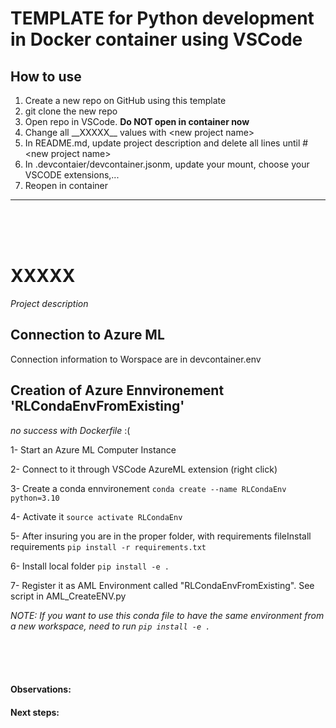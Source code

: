 # TEMPLATE for Python development in Docker container using VSCode

## How to use

1. Create a new repo on GitHub using this template
2. git clone the new repo
3. Open repo in VSCode. **Do NOT open in container now**
4. Change all \_\_XXXXX\_\_ values with \<new project name\>
5. In README.md, update project description and delete all lines until #\<new project name\>
6. In .devcontaier/devcontainer.jsonm, update your mount, choose your VSCODE extensions,...
7. Reopen in container



----------------------

<br><br><br>

# __XXXXX__

*Project description*

## Connection to Azure ML

Connection information to Worspace are in devcontainer.env

## Creation of Azure Ennvironement 'RLCondaEnvFromExisting'
<i> no success with Dockerfile </i> :(

1- Start an Azure ML Computer Instance 

2- Connect to it through VSCode AzureML extension (right click)

3- Create a conda ennvironement `conda create --name RLCondaEnv python=3.10`

4- Activate it `source activate RLCondaEnv`

5- After insuring you are in the proper folder, with requirements fileInstall requirements `pip install -r requirements.txt`

6- Install local folder `pip install -e .`

7- Register it as AML Environment called "RLCondaEnvFromExisting". See script in AML_CreateENV.py

<i>NOTE: If you want to use this conda file to have the same environment from a new workspace, need to run `pip install -e .` </i>


<br><br><br>

#### Observations:

#### Next steps:



